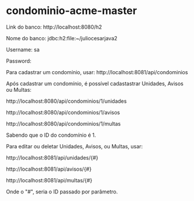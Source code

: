 # condominio-acme-master

Link do banco: http://localhost:8080/h2

Nome do banco: jdbc:h2:file:~/juliocesarjava2

Username: sa

Password:


Para cadastrar um condomínio, usar: http://localhost:8081/api/condominios

Após cadastrar um condomínio, é possível cadastastrar Unidades, Avisos ou Multas:

http://localhost:8080/api/condominios/1/unidades

http://localhost:8080/api/condominios/1/avisos

http://localhost:8080/api/condominios/1/multas

Sabendo que o ID do condomínio é 1.


Para editar ou deletar Unidades, Avisos, ou Multas, usar:

http://localhost:8081/api/unidades/{#}

http://localhost:8081/api/avisos/{#}

http://localhost:8081/api/multas/{#}

Onde o "#", seria o ID passado por parâmetro.
